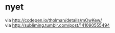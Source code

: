 # nyet
via http://codepen.io/tholman/details/mOwKew/  
via http://subliming.tumblr.com/post/141090555494
